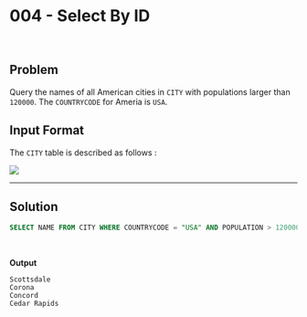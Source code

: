 # 004 - Select By ID

<br>

## Problem

Query the names of all American cities in `CITY` with populations larger than `120000`. The `COUNTRYCODE` for Ameria is `USA`.


## Input Format

The `CITY` table is described as follows :

![](https://s3.amazonaws.com/hr-challenge-images/8137/1449729804-f21d187d0f-CITY.jpg)

---

## Solution

```SQL
SELECT NAME FROM CITY WHERE COUNTRYCODE = "USA" AND POPULATION > 120000
```

<br>

**Output**

```
Scottsdale
Corona
Concord
Cedar Rapids
```
